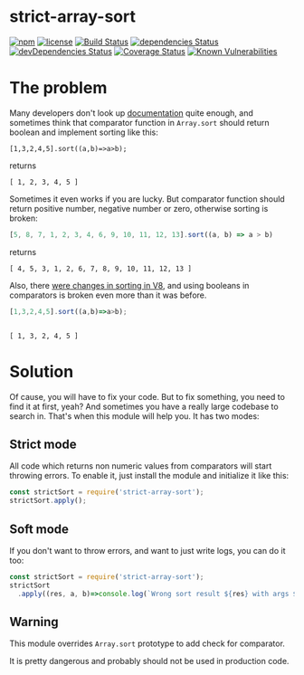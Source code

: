 # strict-array-sort

[![npm](https://img.shields.io/npm/v/strict-array-sort.svg)](https://npm.im/strict-array-sort)
[![license](https://img.shields.io/npm/l/strict-array-sort.svg)](https://npm.im/strict-array-sort)
[![Build Status](https://travis-ci.org/jehy/strict-array-sort.svg?branch=master)](https://travis-ci.org/jehy/strict-array-sort)
[![dependencies Status](https://david-dm.org/jehy/strict-array-sort/status.svg)](https://david-dm.org/jehy/strict-array-sort)
[![devDependencies Status](https://david-dm.org/jehy/strict-array-sort/dev-status.svg)](https://david-dm.org/jehy/strict-array-sort?type=dev)
[![Coverage Status](https://coveralls.io/repos/github/jehy/strict-array-sort/badge.svg?branch=master)](https://coveralls.io/github/jehy/strict-array-sort?branch=master)
[![Known Vulnerabilities](https://snyk.io/test/github/jehy/strict-array-sort/badge.svg)](https://snyk.io/test/github/jehy/strict-array-sort)

# The problem

Many developers don't look up 
[documentation](https://developer.mozilla.org/en-US/docs/Web/JavaScript/Reference/Global_Objects/Array/sort) quite enough, and sometimes
think that comparator function in `Array.sort` should return boolean and implement
sorting like this:
```
[1,3,2,4,5].sort((a,b)=>a>b);
```
returns
```
[ 1, 2, 3, 4, 5 ]
```
Sometimes it even works if you are lucky.
But comparator function should return positive number, negative
number or zero, otherwise sorting is broken:
```js
[5, 8, 7, 1, 2, 3, 4, 6, 9, 10, 11, 12, 13].sort((a, b) => a > b)
```

returns
```
[ 4, 5, 3, 1, 2, 6, 7, 8, 9, 10, 11, 12, 13 ]
```
Also, there
[were changes in sorting in V8](https://v8.dev/blog/array-sort#accessors-prototype),
and using booleans in comparators is broken even more than it was before.
```js
[1,3,2,4,5].sort((a,b)=>a>b);
```
```

[ 1, 3, 2, 4, 5 ]
```


# Solution

Of cause, you will have to fix your code.
But to fix something, you need to find it at first, yeah?
And sometimes you have a really large codebase to search in.
That's when this module will help you. It has two modes:

## Strict mode

All code which returns non numeric values from comparators
will start throwing errors. To enable it, just install
 the module and initialize it like this:
 
 ```js
const strictSort = require('strict-array-sort');
strictSort.apply();
```

## Soft mode

If you don't want to throw errors, and want to just write logs, you can do it too:

```js
const strictSort = require('strict-array-sort');
strictSort
  .apply((res, a, b)=>console.log(`Wrong sort result ${res} with args ${a} and ${b} on ${new Error().stack}`));
```


## Warning

This module overrides `Array.sort` prototype to add check for comparator.

It is pretty dangerous and probably should not be used in production code.
